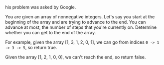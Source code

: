 his problem was asked by Google.

You are given an array of nonnegative integers. Let's say you start at the beginning of the array and are trying to advance to the end. You can advance at most, the number of steps that you're currently on. Determine whether you can get to the end of the array.

For example, given the array [1, 3, 1, 2, 0, 1], we can go from indices `0 -> 1 -> 3 -> 5`, so return true.

Given the array [1, 2, 1, 0, 0], we can't reach the end, so return false.

